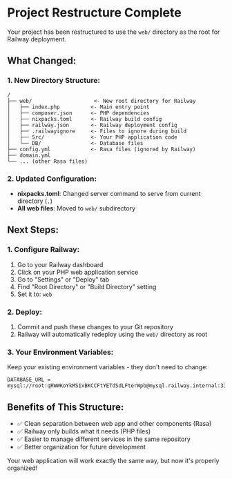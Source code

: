 # Project Restructure Complete

Your project has been restructured to use the `web/` directory as the root for Railway deployment.

## What Changed:

### 1. New Directory Structure:
```
/
├── web/                    <- New root directory for Railway
│   ├── index.php          <- Main entry point
│   ├── composer.json      <- PHP dependencies
│   ├── nixpacks.toml      <- Railway build config
│   ├── railway.json       <- Railway deployment config
│   ├── .railwayignore     <- Files to ignore during build
│   ├── Src/               <- Your PHP application code
│   └── DB/                <- Database files
├── config.yml             <- Rasa files (ignored by Railway)
├── domain.yml
└── ... (other Rasa files)
```

### 2. Updated Configuration:
- **nixpacks.toml**: Changed server command to serve from current directory (`.`)
- **All web files**: Moved to `web/` subdirectory

## Next Steps:

### 1. Configure Railway:
1. Go to your Railway dashboard
2. Click on your PHP web application service
3. Go to "Settings" or "Deploy" tab
4. Find "Root Directory" or "Build Directory" setting
5. Set it to: `web`

### 2. Deploy:
1. Commit and push these changes to your Git repository
2. Railway will automatically redeploy using the `web/` directory as root

### 3. Your Environment Variables:
Keep your existing environment variables - they don't need to change:
```
DATABASE_URL = mysql://root:qRWWKoYkMSIxBKCCFtYETdSdLFterWpb@mysql.railway.internal:3306/railway
```

## Benefits of This Structure:
- ✅ Clean separation between web app and other components (Rasa)
- ✅ Railway only builds what it needs (PHP files)
- ✅ Easier to manage different services in the same repository
- ✅ Better organization for future development

Your web application will work exactly the same way, but now it's properly organized!